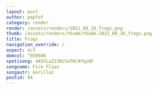 ```yaml
---
layout: post
author: pepfof
category: render
render: /assets/renders/2021_08_26_frogs.png
thumb: /assets/renders/thumb/thumb-2021_08_26_frogs.png
title: Frogs
navigation_override: /
aspect: 4/3
domcol: ^050506
spotisong: 4A5FLaZI3Ni5eT0c9fqi8F
songname: Fire Flies
songautr: Gorillaz
postid: 94
---
```


<!--USER BEGIN 1-->

<!--USER END 1-->

<!--more-->
<!--USER BEGIN 2-->

<!--USER END 2-->


